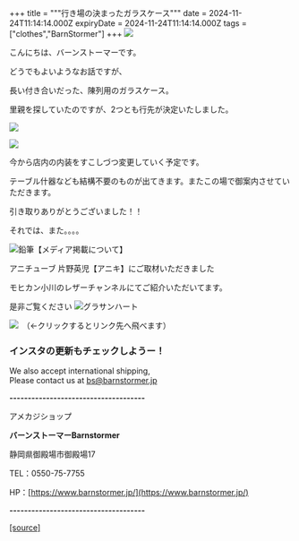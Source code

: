 +++
title = """行き場の決まったガラスケース"""
date = 2024-11-24T11:14:14.000Z
expiryDate = 2024-11-24T11:14:14.000Z
tags = ["clothes","BarnStormer"]
+++
[![](https://stat.ameba.jp/user_images/20231023/16/barnstormer-go/b2/03/p/o0420015015354743273.png)](https://ameblo.jp/barnstormer-go/entry-12825670498.html)

こんにちは、バーンストーマーです。

どうでもよいようなお話ですが、

長い付き合いだった、陳列用のガラスケース。

里親を探していたのですが、2つとも行先が決定いたしました。

[![](https://stat.ameba.jp/user_images/20241124/18/barnstormer-go/a3/a0/j/o0466070015513807044.jpg)](https://stat.ameba.jp/user_images/20241124/18/barnstormer-go/a3/a0/j/o0466070015513807044.jpg)

[![](https://stat.ameba.jp/user_images/20241124/18/barnstormer-go/3b/36/j/o0466070015513807046.jpg)](https://stat.ameba.jp/user_images/20241124/18/barnstormer-go/3b/36/j/o0466070015513807046.jpg)

今から店内の内装をすこしづつ変更していく予定です。

テーブル什器なども結構不要のものが出てきます。またこの場で御案内させていただきます。

引き取りありがとうございました！！

それでは、また。。。。

![鉛筆](https://stat100.ameba.jp/blog/ucs/img/char/char3/519.png)【メディア掲載について】

アニチューブ 片野英児【アニキ】にご取材いただきました

モヒカン小川のレザーチャンネルにてご紹介いただいてます。

是非ご覧ください ![グラサンハート](https://stat100.ameba.jp/blog/ucs/img/char/char3/148.png)

[![](https://stat.ameba.jp/user_images/20230412/16/barnstormer-go/6a/23/p/o0108010815269242493.png)](https://www.instagram.com/barnstormer_daily/)　（←クリックするとリンク先へ飛べます）

### インスタの更新もチェックしようー！

We also accept international shipping,  
Please contact us at bs@barnstormer.jp

**\-------------------------------------**

アメカジショップ

**バーンストーマーBarnstormer**

静岡県御殿場市御殿場17

TEL：0550-75-7755

HP：[https://www.barnstormer.jp/](https://www.barnstormer.jp/)

**\-------------------------------------**

[[source]](https://ameblo.jp/barnstormer-go/entry-12876213070.html)
